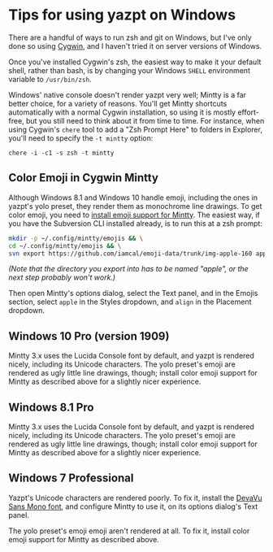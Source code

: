 # Tips for using yazpt on Windows

There are a handful of ways to run zsh and git on Windows, but I've only done so using [Cygwin](https://cygwin.com), and I haven't tried it on server versions of Windows.

Once you've installed Cygwin's zsh, the easiest way to make it your default shell, rather than bash, is by changing your Windows `SHELL` environment variable to `/usr/bin/zsh`.

Windows' native console doesn't render yazpt very well; Mintty is a far better choice, for a variety of reasons. You'll get Mintty shortcuts automatically with a normal Cygwin installation, so using it is mostly effort-free, but you still need to think about it from time to time. For instance, when using Cygwin's `chere` tool to add a "Zsh Prompt Here" to folders in Explorer, you'll need to specify the `-t mintty` option:

```
chere -i -c1 -s zsh -t mintty
```

## Color Emoji in Cygwin Mintty

Although Windows 8.1 and Windows 10 handle emoji, including the ones in yazpt's yolo preset, they render them as monochrome line drawings. To get color emoji, you need to [install emoji support for Mintty](https://github.com/mintty/mintty/wiki/Tips#emojis). The easiest way, if you have the Subversion CLI installed already, is to run this at a zsh prompt:

```sh
mkdir -p ~/.config/mintty/emojis && \
cd ~/.config/mintty/emojis && \
svn export https://github.com/iamcal/emoji-data/trunk/img-apple-160 apple
```

*(Note that the directory you export into has to be named "apple", or the next step probably won't work.)*

Then open Mintty's options dialog, select the Text panel, and in the Emojis section, select `apple` in the Styles dropdown, and `align` in the Placement dropdown.


## Windows 10 Pro (version 1909)

Mintty 3.x uses the Lucida Console font by default, and yazpt is rendered nicely, including its Unicode characters. The yolo preset's emoji are rendered as ugly little line drawings, though; install color emoji support for Mintty as described above for a slightly nicer experience.


## Windows 8.1 Pro

Mintty 3.x uses the Lucida Console font by default, and yazpt is rendered nicely, including its Unicode characters. The yolo preset's emoji are rendered as ugly little line drawings, though; install color emoji support for Mintty as described above for a slightly nicer experience.


## Windows 7 Professional

Yazpt's Unicode characters are rendered poorly. To fix it, install the [DevaVu Sans Mono font](https://dejavu-fonts.github.io), and configure Mintty to use it, on its options dialog's Text panel.

The yolo preset's emoji emoji aren't rendered at all. To fix it, install color emoji support for Mintty as described above.
